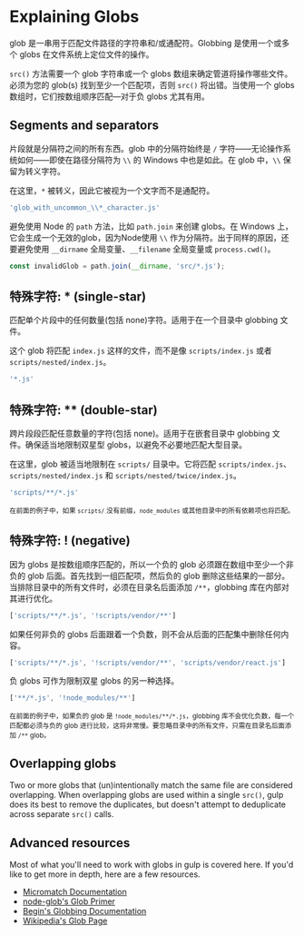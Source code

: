 <!-- front-matter
id: explaining-globs
title: Explaining Globs
hide_title: true
sidebar_label: Explaining Globs
-->

# Explaining Globs

glob 是一串用于匹配文件路径的字符串和/或通配符。Globbing 是使用一个或多个 globs 在文件系统上定位文件的操作。

`src()` 方法需要一个 glob 字符串或一个 globs 数组来确定管道将操作哪些文件。必须为您的 glob(s) 找到至少一个匹配项，否则 `src()` 将出错。当使用一个 globs 数组时，它们按数组顺序匹配—对于负 globs 尤其有用。

## Segments and separators

片段就是分隔符之间的所有东西。glob 中的分隔符始终是 `/` 字符——无论操作系统如何——即使在路径分隔符为 `\\` 的 Windows 中也是如此。在 glob 中，`\\` 保留为转义字符。

在这里，`*` 被转义，因此它被视为一个文字而不是通配符。

```js
'glob_with_uncommon_\\*_character.js'
```

避免使用 Node 的 `path` 方法，比如 `path.join` 来创建 globs。在 Windows 上，它会生成一个无效的glob，因为Node使用 `\\` 作为分隔符。出于同样的原因，还要避免使用 `__dirname` 全局变量、`__filename` 全局变量或 `process.cwd()`。

```js
const invalidGlob = path.join(__dirname, 'src/*.js');
```

## 特殊字符: * (single-star)

匹配单个片段中的任何数量(包括 none)字符。适用于在一个目录中 globbing 文件。

这个 glob 将匹配 `index.js` 这样的文件，而不是像 `scripts/index.js` 或者 `scripts/nested/index.js`。

```js
'*.js'
```

## 特殊字符: ** (double-star)


跨片段段匹配任意数量的字符(包括 none)。适用于在嵌套目录中 globbing 文件。确保适当地限制双星型 globs，以避免不必要地匹配大型目录。

在这里，glob 被适当地限制在 `scripts/` 目录中。它将匹配 `scripts/index.js`、`scripts/nested/index.js` 和 `scripts/nested/twice/index.js`。

```js
'scripts/**/*.js'
```

<small>在前面的例子中，如果 `scripts/` 没有前缀，`node_modules` 或其他目录中的所有依赖项也将匹配。</small>

## 特殊字符: ! (negative)

因为 globs 是按数组顺序匹配的，所以一个负的 glob 必须跟在数组中至少一个非负的 glob 后面。首先找到一组匹配项，然后负的 glob 删除这些结果的一部分。当排除目录中的所有文件时，必须在目录名后面添加 `/**`，globbing 库在内部对其进行优化。

```js
['scripts/**/*.js', '!scripts/vendor/**']
```

如果任何非负的 globs 后面跟着一个负数，则不会从后面的匹配集中删除任何内容。

```js
['scripts/**/*.js', '!scripts/vendor/**', 'scripts/vendor/react.js']
```

负 globs 可作为限制双星 globs 的另一种选择。

```js
['**/*.js', '!node_modules/**']
```

<small>在前面的例子中，如果负的 glob 是 `!node_modules/**/*.js`，globbing 库不会优化负数，每一个匹配都必须与负的 glob 进行比较，这将非常慢。要忽略目录中的所有文件，只需在目录名后面添加 `/**` glob。</small>

## Overlapping globs

Two or more globs that (un)intentionally match the same file are considered overlapping. When overlapping globs are used within a single `src()`, gulp does its best to remove the duplicates, but doesn't attempt to deduplicate across separate `src()` calls.

## Advanced resources

Most of what you'll need to work with globs in gulp is covered here. If you'd like to get more in depth, here are a few resources.

* [Micromatch Documentation][micromatch-docs]
* [node-glob's Glob Primer][glob-primer-docs]
* [Begin's Globbing Documentation][begin-globbing-docs]
* [Wikipedia's Glob Page][wikipedia-glob]

[micromatch-docs]: https://github.com/micromatch/micromatch
[glob-primer-docs]: https://github.com/isaacs/node-glob#glob-primer
[begin-globbing-docs]: https://github.com/begin/globbing#what-is-globbing
[wikipedia-glob]: https://en.wikipedia.org/wiki/Glob_(programming)
